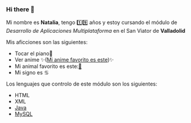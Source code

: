 ### Hi there 👋

Mi nombre es **Natalia**, tengo 1️⃣9️⃣ años y estoy cursando el módulo de _Desarrollo de Aplicaciones Multiplataforma_ en el San Viator de **Valladolid** 

Mis aficciones son las siguientes:
* Tocar el piano🎹
* Ver anime ✨([Mi anime favorito es este](https://es.wikipedia.org/wiki/Kimetsu_no_Yaiba))✨
* Mi animal favorito es este:[🐘](https://www.google.com/url?sa=i&url=http%3A%2F%2Fwww.historionauta.com%2F2021%2F08%2Fel-elefante%2F&psig=AOvVaw03MXjVJHj5ZUIbIxZZvpJn&ust=1652343750842000&source=images&cd=vfe&ved=0CAwQjRxqFwoTCJDh46WC1_cCFQAAAAAdAAAAABAY)
* Mi signo es ♋

Los lenguajes que controlo de este módulo son los siguientes:
* HTML
* XML 
* [Java](https://github.com/devicons/devicon/blob/master/icons/java/java-original-wordmark.svg)
* [MySQL](https://github.com/devicons/devicon/blob/master/icons/mysql/mysql-original-wordmark.svg)

<!--
**natalia472/natalia472** is a ✨ _special_ ✨ repository because its `README.md` (this file) appears on your GitHub profile.

Here are some ideas to get you started:

- 🔭 I’m currently working on ...
- 🌱 I’m currently learning ...
- 👯 I’m looking to collaborate on ...
- 🤔 I’m looking for help with ...
- 💬 Ask me about ...
- 📫 How to reach me: ...
- 😄 Pronouns: ...
- ⚡ 
-->

